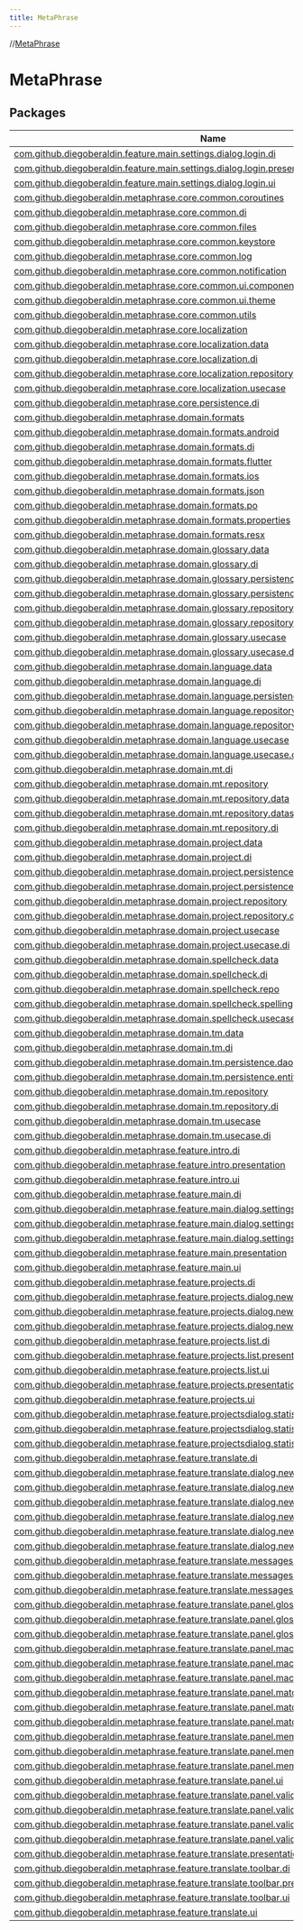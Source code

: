 ```yaml
---
title: MetaPhrase
---
```

//[MetaPhrase](index.html)



# MetaPhrase



## Packages


| Name |
|---|
| [com.github.diegoberaldin.feature.main.settings.dialog.login.di](-meta-phrase/com.github.diegoberaldin.feature.main.settings.dialog.login.di/index.html) |
| [com.github.diegoberaldin.feature.main.settings.dialog.login.presentation](-meta-phrase/com.github.diegoberaldin.feature.main.settings.dialog.login.presentation/index.html) |
| [com.github.diegoberaldin.feature.main.settings.dialog.login.ui](-meta-phrase/com.github.diegoberaldin.feature.main.settings.dialog.login.ui/index.html) |
| [com.github.diegoberaldin.metaphrase.core.common.coroutines](-meta-phrase/com.github.diegoberaldin.metaphrase.core.common.coroutines/index.html) |
| [com.github.diegoberaldin.metaphrase.core.common.di](-meta-phrase/com.github.diegoberaldin.metaphrase.core.common.di/index.html) |
| [com.github.diegoberaldin.metaphrase.core.common.files](-meta-phrase/com.github.diegoberaldin.metaphrase.core.common.files/index.html) |
| [com.github.diegoberaldin.metaphrase.core.common.keystore](-meta-phrase/com.github.diegoberaldin.metaphrase.core.common.keystore/index.html) |
| [com.github.diegoberaldin.metaphrase.core.common.log](-meta-phrase/com.github.diegoberaldin.metaphrase.core.common.log/index.html) |
| [com.github.diegoberaldin.metaphrase.core.common.notification](-meta-phrase/com.github.diegoberaldin.metaphrase.core.common.notification/index.html) |
| [com.github.diegoberaldin.metaphrase.core.common.ui.components](-meta-phrase/com.github.diegoberaldin.metaphrase.core.common.ui.components/index.html) |
| [com.github.diegoberaldin.metaphrase.core.common.ui.theme](-meta-phrase/com.github.diegoberaldin.metaphrase.core.common.ui.theme/index.html) |
| [com.github.diegoberaldin.metaphrase.core.common.utils](-meta-phrase/com.github.diegoberaldin.metaphrase.core.common.utils/index.html) |
| [com.github.diegoberaldin.metaphrase.core.localization](-meta-phrase/com.github.diegoberaldin.metaphrase.core.localization/index.html) |
| [com.github.diegoberaldin.metaphrase.core.localization.data](-meta-phrase/com.github.diegoberaldin.metaphrase.core.localization.data/index.html) |
| [com.github.diegoberaldin.metaphrase.core.localization.di](-meta-phrase/com.github.diegoberaldin.metaphrase.core.localization.di/index.html) |
| [com.github.diegoberaldin.metaphrase.core.localization.repository](-meta-phrase/com.github.diegoberaldin.metaphrase.core.localization.repository/index.html) |
| [com.github.diegoberaldin.metaphrase.core.localization.usecase](-meta-phrase/com.github.diegoberaldin.metaphrase.core.localization.usecase/index.html) |
| [com.github.diegoberaldin.metaphrase.core.persistence.di](-meta-phrase/com.github.diegoberaldin.metaphrase.core.persistence.di/index.html) |
| [com.github.diegoberaldin.metaphrase.domain.formats](-meta-phrase/com.github.diegoberaldin.metaphrase.domain.formats/index.html) |
| [com.github.diegoberaldin.metaphrase.domain.formats.android](-meta-phrase/com.github.diegoberaldin.metaphrase.domain.formats.android/index.html) |
| [com.github.diegoberaldin.metaphrase.domain.formats.di](-meta-phrase/com.github.diegoberaldin.metaphrase.domain.formats.di/index.html) |
| [com.github.diegoberaldin.metaphrase.domain.formats.flutter](-meta-phrase/com.github.diegoberaldin.metaphrase.domain.formats.flutter/index.html) |
| [com.github.diegoberaldin.metaphrase.domain.formats.ios](-meta-phrase/com.github.diegoberaldin.metaphrase.domain.formats.ios/index.html) |
| [com.github.diegoberaldin.metaphrase.domain.formats.json](-meta-phrase/com.github.diegoberaldin.metaphrase.domain.formats.json/index.html) |
| [com.github.diegoberaldin.metaphrase.domain.formats.po](-meta-phrase/com.github.diegoberaldin.metaphrase.domain.formats.po/index.html) |
| [com.github.diegoberaldin.metaphrase.domain.formats.properties](-meta-phrase/com.github.diegoberaldin.metaphrase.domain.formats.properties/index.html) |
| [com.github.diegoberaldin.metaphrase.domain.formats.resx](-meta-phrase/com.github.diegoberaldin.metaphrase.domain.formats.resx/index.html) |
| [com.github.diegoberaldin.metaphrase.domain.glossary.data](-meta-phrase/com.github.diegoberaldin.metaphrase.domain.glossary.data/index.html) |
| [com.github.diegoberaldin.metaphrase.domain.glossary.di](-meta-phrase/com.github.diegoberaldin.metaphrase.domain.glossary.di/index.html) |
| [com.github.diegoberaldin.metaphrase.domain.glossary.persistence.dao](-meta-phrase/com.github.diegoberaldin.metaphrase.domain.glossary.persistence.dao/index.html) |
| [com.github.diegoberaldin.metaphrase.domain.glossary.persistence.entities](-meta-phrase/com.github.diegoberaldin.metaphrase.domain.glossary.persistence.entities/index.html) |
| [com.github.diegoberaldin.metaphrase.domain.glossary.repository](-meta-phrase/com.github.diegoberaldin.metaphrase.domain.glossary.repository/index.html) |
| [com.github.diegoberaldin.metaphrase.domain.glossary.repository.di](-meta-phrase/com.github.diegoberaldin.metaphrase.domain.glossary.repository.di/index.html) |
| [com.github.diegoberaldin.metaphrase.domain.glossary.usecase](-meta-phrase/com.github.diegoberaldin.metaphrase.domain.glossary.usecase/index.html) |
| [com.github.diegoberaldin.metaphrase.domain.glossary.usecase.di](-meta-phrase/com.github.diegoberaldin.metaphrase.domain.glossary.usecase.di/index.html) |
| [com.github.diegoberaldin.metaphrase.domain.language.data](-meta-phrase/com.github.diegoberaldin.metaphrase.domain.language.data/index.html) |
| [com.github.diegoberaldin.metaphrase.domain.language.di](-meta-phrase/com.github.diegoberaldin.metaphrase.domain.language.di/index.html) |
| [com.github.diegoberaldin.metaphrase.domain.language.persistence.dao](-meta-phrase/com.github.diegoberaldin.metaphrase.domain.language.persistence.dao/index.html) |
| [com.github.diegoberaldin.metaphrase.domain.language.repository](-meta-phrase/com.github.diegoberaldin.metaphrase.domain.language.repository/index.html) |
| [com.github.diegoberaldin.metaphrase.domain.language.repository.di](-meta-phrase/com.github.diegoberaldin.metaphrase.domain.language.repository.di/index.html) |
| [com.github.diegoberaldin.metaphrase.domain.language.usecase](-meta-phrase/com.github.diegoberaldin.metaphrase.domain.language.usecase/index.html) |
| [com.github.diegoberaldin.metaphrase.domain.language.usecase.di](-meta-phrase/com.github.diegoberaldin.metaphrase.domain.language.usecase.di/index.html) |
| [com.github.diegoberaldin.metaphrase.domain.mt.di](-meta-phrase/com.github.diegoberaldin.metaphrase.domain.mt.di/index.html) |
| [com.github.diegoberaldin.metaphrase.domain.mt.repository](-meta-phrase/com.github.diegoberaldin.metaphrase.domain.mt.repository/index.html) |
| [com.github.diegoberaldin.metaphrase.domain.mt.repository.data](-meta-phrase/com.github.diegoberaldin.metaphrase.domain.mt.repository.data/index.html) |
| [com.github.diegoberaldin.metaphrase.domain.mt.repository.datasource](-meta-phrase/com.github.diegoberaldin.metaphrase.domain.mt.repository.datasource/index.html) |
| [com.github.diegoberaldin.metaphrase.domain.mt.repository.di](-meta-phrase/com.github.diegoberaldin.metaphrase.domain.mt.repository.di/index.html) |
| [com.github.diegoberaldin.metaphrase.domain.project.data](-meta-phrase/com.github.diegoberaldin.metaphrase.domain.project.data/index.html) |
| [com.github.diegoberaldin.metaphrase.domain.project.di](-meta-phrase/com.github.diegoberaldin.metaphrase.domain.project.di/index.html) |
| [com.github.diegoberaldin.metaphrase.domain.project.persistence.dao](-meta-phrase/com.github.diegoberaldin.metaphrase.domain.project.persistence.dao/index.html) |
| [com.github.diegoberaldin.metaphrase.domain.project.persistence.entities](-meta-phrase/com.github.diegoberaldin.metaphrase.domain.project.persistence.entities/index.html) |
| [com.github.diegoberaldin.metaphrase.domain.project.repository](-meta-phrase/com.github.diegoberaldin.metaphrase.domain.project.repository/index.html) |
| [com.github.diegoberaldin.metaphrase.domain.project.repository.di](-meta-phrase/com.github.diegoberaldin.metaphrase.domain.project.repository.di/index.html) |
| [com.github.diegoberaldin.metaphrase.domain.project.usecase](-meta-phrase/com.github.diegoberaldin.metaphrase.domain.project.usecase/index.html) |
| [com.github.diegoberaldin.metaphrase.domain.project.usecase.di](-meta-phrase/com.github.diegoberaldin.metaphrase.domain.project.usecase.di/index.html) |
| [com.github.diegoberaldin.metaphrase.domain.spellcheck.data](-meta-phrase/com.github.diegoberaldin.metaphrase.domain.spellcheck.data/index.html) |
| [com.github.diegoberaldin.metaphrase.domain.spellcheck.di](-meta-phrase/com.github.diegoberaldin.metaphrase.domain.spellcheck.di/index.html) |
| [com.github.diegoberaldin.metaphrase.domain.spellcheck.repo](-meta-phrase/com.github.diegoberaldin.metaphrase.domain.spellcheck.repo/index.html) |
| [com.github.diegoberaldin.metaphrase.domain.spellcheck.spelling](-meta-phrase/com.github.diegoberaldin.metaphrase.domain.spellcheck.spelling/index.html) |
| [com.github.diegoberaldin.metaphrase.domain.spellcheck.usecase](-meta-phrase/com.github.diegoberaldin.metaphrase.domain.spellcheck.usecase/index.html) |
| [com.github.diegoberaldin.metaphrase.domain.tm.data](-meta-phrase/com.github.diegoberaldin.metaphrase.domain.tm.data/index.html) |
| [com.github.diegoberaldin.metaphrase.domain.tm.di](-meta-phrase/com.github.diegoberaldin.metaphrase.domain.tm.di/index.html) |
| [com.github.diegoberaldin.metaphrase.domain.tm.persistence.dao](-meta-phrase/com.github.diegoberaldin.metaphrase.domain.tm.persistence.dao/index.html) |
| [com.github.diegoberaldin.metaphrase.domain.tm.persistence.entities](-meta-phrase/com.github.diegoberaldin.metaphrase.domain.tm.persistence.entities/index.html) |
| [com.github.diegoberaldin.metaphrase.domain.tm.repository](-meta-phrase/com.github.diegoberaldin.metaphrase.domain.tm.repository/index.html) |
| [com.github.diegoberaldin.metaphrase.domain.tm.repository.di](-meta-phrase/com.github.diegoberaldin.metaphrase.domain.tm.repository.di/index.html) |
| [com.github.diegoberaldin.metaphrase.domain.tm.usecase](-meta-phrase/com.github.diegoberaldin.metaphrase.domain.tm.usecase/index.html) |
| [com.github.diegoberaldin.metaphrase.domain.tm.usecase.di](-meta-phrase/com.github.diegoberaldin.metaphrase.domain.tm.usecase.di/index.html) |
| [com.github.diegoberaldin.metaphrase.feature.intro.di](-meta-phrase/com.github.diegoberaldin.metaphrase.feature.intro.di/index.html) |
| [com.github.diegoberaldin.metaphrase.feature.intro.presentation](-meta-phrase/com.github.diegoberaldin.metaphrase.feature.intro.presentation/index.html) |
| [com.github.diegoberaldin.metaphrase.feature.intro.ui](-meta-phrase/com.github.diegoberaldin.metaphrase.feature.intro.ui/index.html) |
| [com.github.diegoberaldin.metaphrase.feature.main.di](-meta-phrase/com.github.diegoberaldin.metaphrase.feature.main.di/index.html) |
| [com.github.diegoberaldin.metaphrase.feature.main.dialog.settings.di](-meta-phrase/com.github.diegoberaldin.metaphrase.feature.main.dialog.settings.di/index.html) |
| [com.github.diegoberaldin.metaphrase.feature.main.dialog.settings.presentation](-meta-phrase/com.github.diegoberaldin.metaphrase.feature.main.dialog.settings.presentation/index.html) |
| [com.github.diegoberaldin.metaphrase.feature.main.dialog.settings.ui](-meta-phrase/com.github.diegoberaldin.metaphrase.feature.main.dialog.settings.ui/index.html) |
| [com.github.diegoberaldin.metaphrase.feature.main.presentation](-meta-phrase/com.github.diegoberaldin.metaphrase.feature.main.presentation/index.html) |
| [com.github.diegoberaldin.metaphrase.feature.main.ui](-meta-phrase/com.github.diegoberaldin.metaphrase.feature.main.ui/index.html) |
| [com.github.diegoberaldin.metaphrase.feature.projects.di](-meta-phrase/com.github.diegoberaldin.metaphrase.feature.projects.di/index.html) |
| [com.github.diegoberaldin.metaphrase.feature.projects.dialog.newproject.di](-meta-phrase/com.github.diegoberaldin.metaphrase.feature.projects.dialog.newproject.di/index.html) |
| [com.github.diegoberaldin.metaphrase.feature.projects.dialog.newproject.presentation](-meta-phrase/com.github.diegoberaldin.metaphrase.feature.projects.dialog.newproject.presentation/index.html) |
| [com.github.diegoberaldin.metaphrase.feature.projects.dialog.newproject.ui](-meta-phrase/com.github.diegoberaldin.metaphrase.feature.projects.dialog.newproject.ui/index.html) |
| [com.github.diegoberaldin.metaphrase.feature.projects.list.di](-meta-phrase/com.github.diegoberaldin.metaphrase.feature.projects.list.di/index.html) |
| [com.github.diegoberaldin.metaphrase.feature.projects.list.presentation](-meta-phrase/com.github.diegoberaldin.metaphrase.feature.projects.list.presentation/index.html) |
| [com.github.diegoberaldin.metaphrase.feature.projects.list.ui](-meta-phrase/com.github.diegoberaldin.metaphrase.feature.projects.list.ui/index.html) |
| [com.github.diegoberaldin.metaphrase.feature.projects.presentation](-meta-phrase/com.github.diegoberaldin.metaphrase.feature.projects.presentation/index.html) |
| [com.github.diegoberaldin.metaphrase.feature.projects.ui](-meta-phrase/com.github.diegoberaldin.metaphrase.feature.projects.ui/index.html) |
| [com.github.diegoberaldin.metaphrase.feature.projectsdialog.statistics.di](-meta-phrase/com.github.diegoberaldin.metaphrase.feature.projectsdialog.statistics.di/index.html) |
| [com.github.diegoberaldin.metaphrase.feature.projectsdialog.statistics.presentation](-meta-phrase/com.github.diegoberaldin.metaphrase.feature.projectsdialog.statistics.presentation/index.html) |
| [com.github.diegoberaldin.metaphrase.feature.projectsdialog.statistics.ui](-meta-phrase/com.github.diegoberaldin.metaphrase.feature.projectsdialog.statistics.ui/index.html) |
| [com.github.diegoberaldin.metaphrase.feature.translate.di](-meta-phrase/com.github.diegoberaldin.metaphrase.feature.translate.di/index.html) |
| [com.github.diegoberaldin.metaphrase.feature.translate.dialog.newsegment.di](-meta-phrase/com.github.diegoberaldin.metaphrase.feature.translate.dialog.newsegment.di/index.html) |
| [com.github.diegoberaldin.metaphrase.feature.translate.dialog.newsegment.presentation](-meta-phrase/com.github.diegoberaldin.metaphrase.feature.translate.dialog.newsegment.presentation/index.html) |
| [com.github.diegoberaldin.metaphrase.feature.translate.dialog.newsegment.ui](-meta-phrase/com.github.diegoberaldin.metaphrase.feature.translate.dialog.newsegment.ui/index.html) |
| [com.github.diegoberaldin.metaphrase.feature.translate.dialog.newterm.di](-meta-phrase/com.github.diegoberaldin.metaphrase.feature.translate.dialog.newterm.di/index.html) |
| [com.github.diegoberaldin.metaphrase.feature.translate.dialog.newterm.presentation](-meta-phrase/com.github.diegoberaldin.metaphrase.feature.translate.dialog.newterm.presentation/index.html) |
| [com.github.diegoberaldin.metaphrase.feature.translate.dialog.newterm.ui](-meta-phrase/com.github.diegoberaldin.metaphrase.feature.translate.dialog.newterm.ui/index.html) |
| [com.github.diegoberaldin.metaphrase.feature.translate.messages.di](-meta-phrase/com.github.diegoberaldin.metaphrase.feature.translate.messages.di/index.html) |
| [com.github.diegoberaldin.metaphrase.feature.translate.messages.presentation](-meta-phrase/com.github.diegoberaldin.metaphrase.feature.translate.messages.presentation/index.html) |
| [com.github.diegoberaldin.metaphrase.feature.translate.messages.ui](-meta-phrase/com.github.diegoberaldin.metaphrase.feature.translate.messages.ui/index.html) |
| [com.github.diegoberaldin.metaphrase.feature.translate.panel.glossary.di](-meta-phrase/com.github.diegoberaldin.metaphrase.feature.translate.panel.glossary.di/index.html) |
| [com.github.diegoberaldin.metaphrase.feature.translate.panel.glossary.presentation](-meta-phrase/com.github.diegoberaldin.metaphrase.feature.translate.panel.glossary.presentation/index.html) |
| [com.github.diegoberaldin.metaphrase.feature.translate.panel.glossary.ui](-meta-phrase/com.github.diegoberaldin.metaphrase.feature.translate.panel.glossary.ui/index.html) |
| [com.github.diegoberaldin.metaphrase.feature.translate.panel.machinetranslation.di](-meta-phrase/com.github.diegoberaldin.metaphrase.feature.translate.panel.machinetranslation.di/index.html) |
| [com.github.diegoberaldin.metaphrase.feature.translate.panel.machinetranslation.presentation](-meta-phrase/com.github.diegoberaldin.metaphrase.feature.translate.panel.machinetranslation.presentation/index.html) |
| [com.github.diegoberaldin.metaphrase.feature.translate.panel.machinetranslation.ui](-meta-phrase/com.github.diegoberaldin.metaphrase.feature.translate.panel.machinetranslation.ui/index.html) |
| [com.github.diegoberaldin.metaphrase.feature.translate.panel.matches.di](-meta-phrase/com.github.diegoberaldin.metaphrase.feature.translate.panel.matches.di/index.html) |
| [com.github.diegoberaldin.metaphrase.feature.translate.panel.matches.presentation](-meta-phrase/com.github.diegoberaldin.metaphrase.feature.translate.panel.matches.presentation/index.html) |
| [com.github.diegoberaldin.metaphrase.feature.translate.panel.matches.ui](-meta-phrase/com.github.diegoberaldin.metaphrase.feature.translate.panel.matches.ui/index.html) |
| [com.github.diegoberaldin.metaphrase.feature.translate.panel.memory.di](-meta-phrase/com.github.diegoberaldin.metaphrase.feature.translate.panel.memory.di/index.html) |
| [com.github.diegoberaldin.metaphrase.feature.translate.panel.memory.presentation](-meta-phrase/com.github.diegoberaldin.metaphrase.feature.translate.panel.memory.presentation/index.html) |
| [com.github.diegoberaldin.metaphrase.feature.translate.panel.memory.ui](-meta-phrase/com.github.diegoberaldin.metaphrase.feature.translate.panel.memory.ui/index.html) |
| [com.github.diegoberaldin.metaphrase.feature.translate.panel.ui](-meta-phrase/com.github.diegoberaldin.metaphrase.feature.translate.panel.ui/index.html) |
| [com.github.diegoberaldin.metaphrase.feature.translate.panel.validate.data](-meta-phrase/com.github.diegoberaldin.metaphrase.feature.translate.panel.validate.data/index.html) |
| [com.github.diegoberaldin.metaphrase.feature.translate.panel.validate.di](-meta-phrase/com.github.diegoberaldin.metaphrase.feature.translate.panel.validate.di/index.html) |
| [com.github.diegoberaldin.metaphrase.feature.translate.panel.validate.presentation](-meta-phrase/com.github.diegoberaldin.metaphrase.feature.translate.panel.validate.presentation/index.html) |
| [com.github.diegoberaldin.metaphrase.feature.translate.panel.validate.ui](-meta-phrase/com.github.diegoberaldin.metaphrase.feature.translate.panel.validate.ui/index.html) |
| [com.github.diegoberaldin.metaphrase.feature.translate.presentation](-meta-phrase/com.github.diegoberaldin.metaphrase.feature.translate.presentation/index.html) |
| [com.github.diegoberaldin.metaphrase.feature.translate.toolbar.di](-meta-phrase/com.github.diegoberaldin.metaphrase.feature.translate.toolbar.di/index.html) |
| [com.github.diegoberaldin.metaphrase.feature.translate.toolbar.presentation](-meta-phrase/com.github.diegoberaldin.metaphrase.feature.translate.toolbar.presentation/index.html) |
| [com.github.diegoberaldin.metaphrase.feature.translate.toolbar.ui](-meta-phrase/com.github.diegoberaldin.metaphrase.feature.translate.toolbar.ui/index.html) |
| [com.github.diegoberaldin.metaphrase.feature.translate.ui](-meta-phrase/com.github.diegoberaldin.metaphrase.feature.translate.ui/index.html) |

